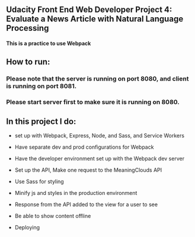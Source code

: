 ## Udacity Front End Web Developer Project 4: Evaluate a News Article with Natural Language Processing
#### This is a practice to use Webpack

## How to run:
 ### Please note that the server is running on port 8080, and client is running on port 8081.

 ### Please start server first to make sure it is running on 8080.

## In this project I do:

- set up with Webpack, Express, Node, and Sass, and Service Workers

- Have separate dev and prod configurations for Webpack

- Have the developer environment set up with the Webpack dev server

- Set up the API, Make one request to the MeaningClouds API

- Use Sass for styling

- Minify js and styles in the production environment

- Response from the API added to the view for a user to see 

- Be able to show content offline

- Deploying

